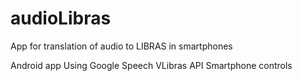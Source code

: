 # audioLibras
App for translation of audio to LIBRAS in smartphones

Android app
Using
Google Speech
VLibras API
Smartphone controls
